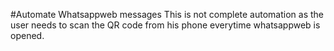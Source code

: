 #Automate Whatsappweb messages
This is not complete automation as the user needs to scan the QR code from his phone everytime whatsappweb is opened.